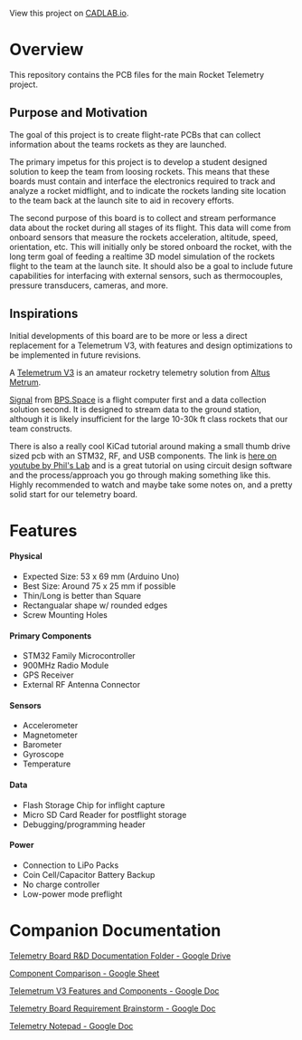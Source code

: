 View this project on [CADLAB.io](https://cadlab.io/project/24983). 

# Overview

This repository contains the PCB files for the main Rocket Telemetry project.

## Purpose and Motivation
The goal of this project is to create flight-rate PCBs that can collect information about the teams rockets as they are launched.

The primary impetus for this project is to develop a student designed solution to keep the team from loosing rockets. This means that these boards must contain and interface the electronics required to track and analyze a rocket midflight, and to indicate the rockets landing site location to the team back at the launch site to aid in recovery efforts.

The second purpose of this board is to collect and stream performance data about the rocket during all stages of its flight. This data will come from onboard sensors that measure the rockets acceleration, altitude, speed, orientation, etc. This will initially only be stored onboard the rocket, with the long term goal of feeding a realtime 3D model simulation of the rockets flight to the team at the launch site. It should also be a goal to include future capabilities for interfacing with external sensors, such as thermocouples, pressure transducers, cameras, and more.

## Inspirations

Initial developments of this board are to be more or less a direct replacement for a Telemetrum V3, with features and design optimizations to be implemented in future revisions.

A [Telemetrum V3](https://altusmetrum.org/TeleMetrum/) is an amateur rocketry telemetry solution from [Altus Metrum](https://altusmetrum.org/index.html).

[Signal](https://bps.space/signal/) from [BPS.Space](https://bps.space/) is a flight computer first and a data collection solution second. It is designed to stream data to the ground station, although it is likely insufficient for the large 10-30k ft class rockets that our team constructs.

There is also a really cool KiCad tutorial around making a small thumb drive sized pcb with an STM32, RF, and USB components. The link is [here on youtube by Phil's Lab](https://www.youtube.com/watch?v=14_jh3nLSsU) and is a great tutorial on using circuit design software and the process/approach you go through making something like this. Highly recommended to watch and maybe take some notes on, and a pretty solid start for our telemetry board.

# Features

#### Physical

* Expected Size: 53 x 69 mm (Arduino Uno)
* Best Size: Around 75 x 25 mm if possible
* Thin/Long is better than Square
* Rectangualar shape w/ rounded edges
* Screw Mounting Holes

#### Primary Components

* STM32 Family Microcontroller
* 900MHz Radio Module
* GPS Receiver
* External RF Antenna Connector

#### Sensors

* Accelerometer
* Magnetometer
* Barometer
* Gyroscope
* Temperature

#### Data

* Flash Storage Chip for inflight capture
* Micro SD Card Reader for postflight storage
* Debugging/programming header

#### Power

* Connection to LiPo Packs
* Coin Cell/Capacitor Battery Backup
* No charge controller
* Low-power mode preflight

# Companion Documentation

[Telemetry Board R&D Documentation Folder - Google Drive](https://drive.google.com/drive/folders/1-Ft9_IYGoKeQ8SOpWUMPCNhws5y90gv3?usp=sharing)

[Component Comparison - Google Sheet](https://docs.google.com/spreadsheets/d/1QPZUW1DP2L5ciMKxbgeHV3uC0-h4SxSqm0nYhaIsA54/edit?usp=sharing)

[Telemetrum V3 Features and Components - Google Doc](https://docs.google.com/document/d/1UKlisEx7MZwDFethEzJ8d39NXyabVl6lI_5ZflczvP4/edit?usp=sharing)

[Telemetry Board Requirement Brainstorm - Google Doc](https://docs.google.com/document/d/1sqFQGxX3MVceV2B7MoNJb_ZmXdHjXhyEQbpknLjsYw0/edit?usp=sharing)

[Telemetry Notepad - Google Doc](https://docs.google.com/document/d/1K5M_XsDRmasx09W511Fg23m5dxfRa6N_FNR6dFqZZKQ/edit?usp=sharing)
